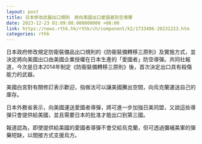 ```yaml
---
layout: post
title: 日本修改武器出口規則　將向美國出口愛國者防空導彈
date: 2023-12-23 01:09:08.000000000 +08:00
link: https://news.rthk.hk/rthk/ch/component/k2/1733486-20231223.htm
categories: rthk
---
```


日本政府修改規定防衛裝備品出口規則的《防衞裝備轉移三原則》及實施方式，並決定將向美國出口由美國企業授權在日本生產的「愛國者」防空導彈。共同社報道，今次是日本2014年制定《防衞裝備轉移三原則》後，首次決定出口具有殺傷能力的武器。

美國白宮對有關修訂表示歡迎，指做法可以讓美國騰出空間，向烏克蘭運送自己的庫存。

日本外務省表示，向美國運送愛國者導彈，將可進一步加強日美同盟，又說這些導彈只會提供給美國，並且需要日本的批准才能出口到第三國。

報道認為，即使提供給美國的愛國者導彈不會交給烏克蘭，但可透過彌補美軍的彈藥短缺，以間接方式支援烏方。
